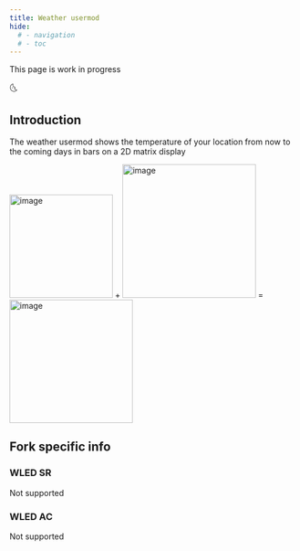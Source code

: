 ```yaml
---
title: Weather usermod
hide:
  # - navigation
  # - toc
---
```


This page is work in progress

🌜

## Introduction

The weather usermod shows the temperature of your location from now to the coming days in bars on a 2D matrix display

<img width="181" alt="image" src="https://user-images.githubusercontent.com/1737159/189068765-e80c8a0e-3e83-44a6-ae1f-4242ee6514da.png"> + 
<img width="234" alt="image" src="https://user-images.githubusercontent.com/1737159/189068898-eb424d9e-b929-4cd9-9e01-2fbc93847e2d.png"> = <img width="216" alt="image" src="https://user-images.githubusercontent.com/1737159/188919809-1dc14eda-90f9-43fc-a7fa-58957dd810c5.png">

## Fork specific info

### WLED SR
Not supported

### WLED AC
Not supported
